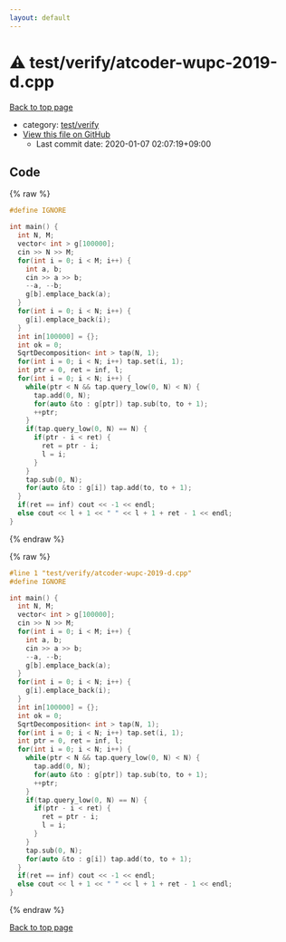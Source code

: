 ```yaml
---
layout: default
---
```


<!-- mathjax config similar to math.stackexchange -->
<script type="text/javascript" async
  src="https://cdnjs.cloudflare.com/ajax/libs/mathjax/2.7.5/MathJax.js?config=TeX-MML-AM_CHTML">
</script>
<script type="text/x-mathjax-config">
  MathJax.Hub.Config({
    TeX: { equationNumbers: { autoNumber: "AMS" }},
    tex2jax: {
      inlineMath: [ ['$','$'] ],
      processEscapes: true
    },
    "HTML-CSS": { matchFontHeight: false },
    displayAlign: "left",
    displayIndent: "2em"
  });
</script>

<script type="text/javascript" src="https://cdnjs.cloudflare.com/ajax/libs/jquery/3.4.1/jquery.min.js"></script>
<script src="https://cdn.jsdelivr.net/npm/jquery-balloon-js@1.1.2/jquery.balloon.min.js" integrity="sha256-ZEYs9VrgAeNuPvs15E39OsyOJaIkXEEt10fzxJ20+2I=" crossorigin="anonymous"></script>
<script type="text/javascript" src="../../../assets/js/copy-button.js"></script>
<link rel="stylesheet" href="../../../assets/css/copy-button.css" />


# :warning: test/verify/atcoder-wupc-2019-d.cpp

<a href="../../../index.html">Back to top page</a>

* category: <a href="../../../index.html#5a4423c79a88aeb6104a40a645f9430c">test/verify</a>
* <a href="{{ site.github.repository_url }}/blob/master/test/verify/atcoder-wupc-2019-d.cpp">View this file on GitHub</a>
    - Last commit date: 2020-01-07 02:07:19+09:00




## Code

<a id="unbundled"></a>
{% raw %}
```cpp
#define IGNORE

int main() {
  int N, M;
  vector< int > g[100000];
  cin >> N >> M;
  for(int i = 0; i < M; i++) {
    int a, b;
    cin >> a >> b;
    --a, --b;
    g[b].emplace_back(a);
  }
  for(int i = 0; i < N; i++) {
    g[i].emplace_back(i);
  }
  int in[100000] = {};
  int ok = 0;
  SqrtDecomposition< int > tap(N, 1);
  for(int i = 0; i < N; i++) tap.set(i, 1);
  int ptr = 0, ret = inf, l;
  for(int i = 0; i < N; i++) {
    while(ptr < N && tap.query_low(0, N) < N) {
      tap.add(0, N);
      for(auto &to : g[ptr]) tap.sub(to, to + 1);
      ++ptr;
    }
    if(tap.query_low(0, N) == N) {
      if(ptr - i < ret) {
        ret = ptr - i;
        l = i;
      }
    }
    tap.sub(0, N);
    for(auto &to : g[i]) tap.add(to, to + 1);
  }
  if(ret == inf) cout << -1 << endl;
  else cout << l + 1 << " " << l + 1 + ret - 1 << endl;
}

```
{% endraw %}

<a id="bundled"></a>
{% raw %}
```cpp
#line 1 "test/verify/atcoder-wupc-2019-d.cpp"
#define IGNORE

int main() {
  int N, M;
  vector< int > g[100000];
  cin >> N >> M;
  for(int i = 0; i < M; i++) {
    int a, b;
    cin >> a >> b;
    --a, --b;
    g[b].emplace_back(a);
  }
  for(int i = 0; i < N; i++) {
    g[i].emplace_back(i);
  }
  int in[100000] = {};
  int ok = 0;
  SqrtDecomposition< int > tap(N, 1);
  for(int i = 0; i < N; i++) tap.set(i, 1);
  int ptr = 0, ret = inf, l;
  for(int i = 0; i < N; i++) {
    while(ptr < N && tap.query_low(0, N) < N) {
      tap.add(0, N);
      for(auto &to : g[ptr]) tap.sub(to, to + 1);
      ++ptr;
    }
    if(tap.query_low(0, N) == N) {
      if(ptr - i < ret) {
        ret = ptr - i;
        l = i;
      }
    }
    tap.sub(0, N);
    for(auto &to : g[i]) tap.add(to, to + 1);
  }
  if(ret == inf) cout << -1 << endl;
  else cout << l + 1 << " " << l + 1 + ret - 1 << endl;
}

```
{% endraw %}

<a href="../../../index.html">Back to top page</a>

